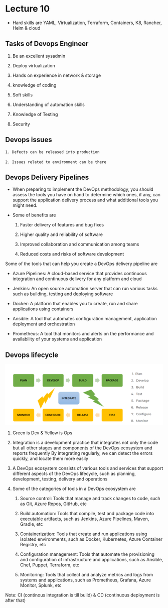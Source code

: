 # Lecture 10

* Hard skills are YAML, Virtualization, Terraform, Containers, K8, Rancher, Helm & cloud

## Tasks of Devops Engineer

1. Be an excellent sysadmin

2. Deploy virtualization

3. Hands on experience in network & storage

4. knowledge of coding

5. Soft skills

6. Understanding of automation skills

7. Knowledge of Testing

8. Security

## Devops issues

    1. Defects can be released into production

    2. Issues related to environment can be there

## Devops Delivery Pipelines

* When preparing to implement the DevOps methodology, you should assess the tools you have on hand to determine which ones, if any, can support the application delivery process and what additional tools you might need.

* Some of benefits are

    1. Faster delivery of features and bug fixes

    2. Higher quality and reliability of software

    3. Improved collaboration and communication among teams

    4. Reduced costs and risks of software development

Some of the tools that can help you create a DevOps delivery pipeline are

* Azure Pipelines: A cloud-based service that provides continuous integration and continuous delivery for any platform and cloud

* Jenkins: An open source automation server that can run various tasks such as building, testing and deploying software

* Docker: A platform that enables you to create, run and share applications using containers

* Ansible: A tool that automates configuration management, application deployment and orchestration

* Prometheus: A tool that monitors and alerts on the performance and availability of your systems and application

## Devops lifecycle

![Img](./Image/devops%20lifecycle.png)

1. Green is Dev & Yellow is Ops

2. Integration is a development practice that integrates not only the code but all other stages and components of the DevOps ecosystem and reports frequently By integrating regularly, we can detect the errors quickly, and locate them more easily

3. A DevOps ecosystem consists of various tools and services that support different aspects of the DevOps lifecycle, such as planning, development, testing, delivery and operations

4. Some of the categories of tools in a DevOps ecosystem are

    1. Source control: Tools that manage and track changes to code, such as Git, Azure Repos, GitHub, etc

    2. Build automation: Tools that compile, test and package code into executable artifacts, such as Jenkins, Azure Pipelines, Maven, Gradle, etc

    3. Containerization: Tools that create and run applications using isolated environments, such as Docker, Kubernetes, Azure Container Registry, etc

    4. Configuration management: Tools that automate the provisioning and configuration of infrastructure and applications, such as Ansible, Chef, Puppet, Terraform, etc

    5. Monitoring: Tools that collect and analyze metrics and logs from systems and applications, such as Prometheus, Grafana, Azure Monitor, Splunk, etc

Note: CI (continous integration is till build) & CD (continuous deployment is after that)
